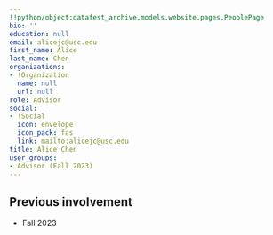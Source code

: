```yaml
---
!!python/object:datafest_archive.models.website.pages.PeoplePage
bio: ''
education: null
email: alicejc@usc.edu
first_name: Alice
last_name: Chen
organizations:
- !Organization
  name: null
  url: null
role: Advisor
social:
- !Social
  icon: envelope
  icon_pack: fas
  link: mailto:alicejc@usc.edu
title: Alice Chen
user_groups:
- Advisor (Fall 2023)
---
```


## Previous involvement

* Fall 2023